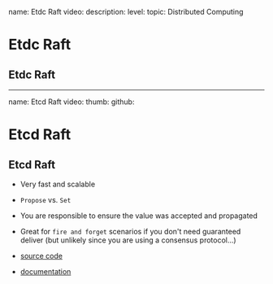 name: Etdc Raft
video: 
description: 
level: 
topic: Distributed Computing
# Etdc Raft
## Etdc Raft

---
name: Etcd Raft
video: 
thumb:
github:
# Etcd Raft
## Etcd Raft

- Very fast and scalable
- `Propose` vs. `Set`
- You are responsible to ensure the value was accepted and propagated
- Great for `fire and forget` scenarios if you don't need guaranteed deliver (but unlikely since you are using a consensus protocol...)

- [source code](https://github.com/coreos/etcd/tree/master/raft)
- [documentation](https://godoc.org/github.com/coreos/etcd/raft)
